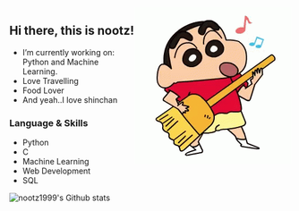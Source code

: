 

<img align="right" alt="GIF" src="shinchan3.gif" />

## Hi there, this is nootz!

- I’m currently working on: Python and Machine Learning.
- Love Travelling
- Food Lover
- And yeah..I love shinchan






###                      Language & Skills

- Python
- C
- Machine Learning 
- Web Development
- SQL




![nootz1999's Github stats](https://github-readme-stats.vercel.app/api?username=nootz1999&show_icons=true&theme=radical)
